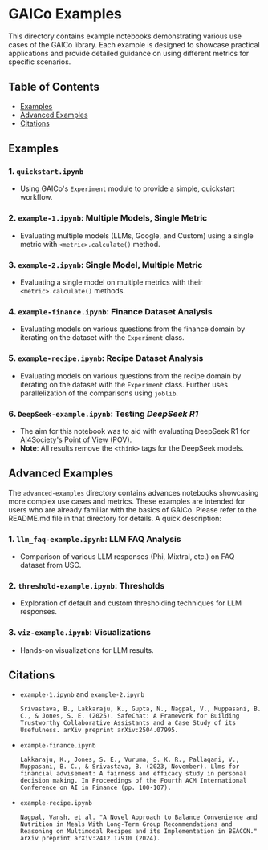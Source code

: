 # GAICo Examples

This directory contains example notebooks demonstrating various use cases of the GAICo library. Each example is designed to showcase practical applications and provide detailed guidance on using different metrics for specific scenarios.

## Table of Contents

- [Examples](#examples)
- [Advanced Examples](#advanced-examples)
- [Citations](#citations)

## Examples

### 1. `quickstart.ipynb`

- Using GAICo's `Experiment` module to provide a simple, quickstart workflow.

### 2. `example-1.ipynb`: Multiple Models, Single Metric

- Evaluating multiple models (LLMs, Google, and Custom) using a single metric with `<metric>.calculate()` method.

### 3. `example-2.ipynb`: Single Model, Multiple Metric

- Evaluating a single model on multiple metrics with their `<metric>.calculate()` methods.

### 4. `example-finance.ipynb`: Finance Dataset Analysis

- Evaluating models on various questions from the finance domain by iterating on the dataset with the `Experiment` class.

### 5. `example-recipe.ipynb`: Recipe Dataset Analysis

- Evaluating models on various questions from the recipe domain by iterating on the dataset with the `Experiment` class. Further uses parallelization of the comparisons using `joblib`.

### 6. `DeepSeek-example.ipynb`: Testing _DeepSeek R1_

- The aim for this notebook was to aid with evaluating DeepSeek R1 for [AI4Society's Point of View (POV)](https://drive.google.com/file/d/1ErR1xT7ftvmHiUyYrdUbjyd4qCK_FxKX/view?usp=sharing).
- **Note**: All results remove the `<think>` tags for the DeepSeek models.

## Advanced Examples

The `advanced-examples` directory contains advances notebooks showcasing more complex use cases and metrics. These examples are intended for users who are already familiar with the basics of GAICo. Please refer to the README.md file in that directory for details. A quick description:

### 1. `llm_faq-example.ipynb`: LLM FAQ Analysis

- Comparison of various LLM responses (Phi, Mixtral, etc.) on FAQ dataset from USC.

### 2. `threshold-example.ipynb`: Thresholds

- Exploration of default and custom thresholding techniques for LLM responses.

### 3. `viz-example.ipynb`: Visualizations

- Hands-on visualizations for LLM results.

## Citations

- `example-1.ipynb` and `example-2.ipynb`

  ```
  Srivastava, B., Lakkaraju, K., Gupta, N., Nagpal, V., Muppasani, B. C., & Jones, S. E. (2025). SafeChat: A Framework for Building Trustworthy Collaborative Assistants and a Case Study of its Usefulness. arXiv preprint arXiv:2504.07995.
  ```

- `example-finance.ipynb`

  ```
  Lakkaraju, K., Jones, S. E., Vuruma, S. K. R., Pallagani, V., Muppasani, B. C., & Srivastava, B. (2023, November). Llms for financial advisement: A fairness and efficacy study in personal decision making. In Proceedings of the Fourth ACM International Conference on AI in Finance (pp. 100-107).
  ```

- `example-recipe.ipynb`

  ```
  Nagpal, Vansh, et al. "A Novel Approach to Balance Convenience and Nutrition in Meals With Long-Term Group Recommendations and Reasoning on Multimodal Recipes and its Implementation in BEACON." arXiv preprint arXiv:2412.17910 (2024).
  ```
